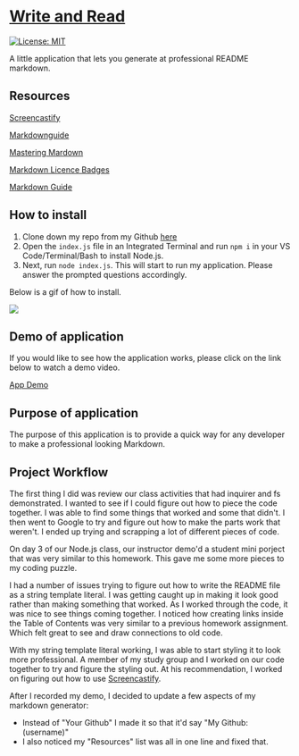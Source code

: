 # [Write and Read](https://github.com/JJHPhoto/writeandread)

[![License: MIT](https://img.shields.io/badge/License-MIT-yellow.svg)](https://opensource.org/licenses/MIT)

A little application that lets you generate at professional README markdown.

## Resources

[Screencastify](https://www.screencastify.com/)

[Markdownguide](https://www.markdownguide.org/basic-syntax/)

[Mastering Mardown](https://guides.github.com/features/mastering-markdown/)

[Markdown Licence Badges](https://gist.github.com/lukas-h/2a5d00690736b4c3a7ba)

[Markdown Guide](https://about.gitlab.com/handbook/markdown-guide/)

## How to install

1. Clone down my repo from my Github [here](https://github.com/JJHPhoto/writeandread)
2. Open the `index.js` file in an Integrated Terminal and run `npm i` in your VS Code/Terminal/Bash to install Node.js.
3. Next, run `node index.js`. This will start to run my application. Please answer the prompted questions accordingly.

Below is a gif of how to install.

![](InstaDemo.gif)

## Demo of application

If you would like to see how the application works, please click on the link below to watch a demo video.

[App Demo](https://drive.google.com/file/d/1vXu7oQeFB---JDREjoagf0jKMXrZip2s/view)

## Purpose of application

The purpose of this application is to provide a quick way for any developer to make a professional looking Markdown.

## Project Workflow

The first thing I did was review our class activities that had inquirer and fs demonstrated. I wanted to see if I could figure out how to piece the code together. I was able to find some things that worked and some that didn't. I then went to Google to try and figure out how to make the parts work that weren't. I ended up trying and scrapping a lot of different pieces of code.

On day 3 of our Node.js class, our instructor demo'd a student mini porject that was very similar to this homework. This gave me some more pieces to my coding puzzle.

I had a number of issues trying to figure out how to write the README file as a string template literal. I was getting caught up in making it look good rather than making something that worked. As I worked through the code, it was nice to see things coming together. I noticed how creating links inside the Table of Contents was very similar to a previous homework assignment. Which felt great to see and draw connections to old code.

With my string template literal working, I was able to start styling it to look more professional. A member of my study group and I worked on our code together to try and figure the styling out. At his recommendation, I worked on figuring out how to use [Screencastify](https://www.screencastify.com/).

After I recorded my demo, I decided to update a few aspects of my markdown generator:

- Instead of "Your Github" I made it so that it'd say "My Github: (username)"
- I also noticed my "Resources" list was all in one line and fixed that.
